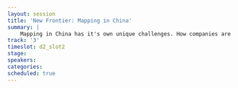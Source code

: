```yaml
---
layout: session
title: 'New Frontier: Mapping in China'
summary: |
    Mapping in China has it's own unique challenges. How companies are using mapbox to build out map assets in that country. 
track: '3'
timeslot: d2_slot2
stage:
speakers:
categories:
scheduled: true
---
```

